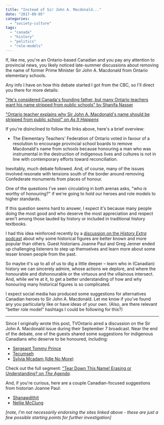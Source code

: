 ```yaml
---
title: "Instead of Sir John A. Macdonald..."
date: "2017-09-05"
categories: 
  - "society-culture"
tags: 
  - "canada"
  - "history"
  - "politics"
  - "role-models"
---
```


If, like me, you're an Ontario-based Canadian and you pay any attention to provincial news, you likely noticed late-summer discussions about removing the name of former Prime Minister Sir John A. Macdonald from Ontario elementary schools.

Any info I have on how this debate started I got from the CBC, so I'll direct you there for more details:

["He's considered Canada's founding father, but many Ontario teachers want his name stripped from public schools" by Shanifa Nasser](http://www.cbc.ca/news/canada/toronto/john-macdonald-school-1.4259643)

["Ontario teacher explains why Sir John A. Macdonald's name should be stripped from public school" on _As It Happens_](http://www.cbc.ca/radio/asithappens/as-it-happens-wednesday-edition-1.4258866/ontario-teacher-explains-why-sir-john-a-macdonald-s-name-should-be-stripped-from-public-schools-1.4258872)

If you're disinclined to follow the links above, here's a brief overview:

- The Elementary Teachers' Federation of Ontario voted in favour of a resolution to encourage provincial school boards to remove Macdonald's name from schools because honouring a man who was instrumental in the destruction of indigenous lives and cultures is not in line with contemporary efforts toward reconciliation.

Inevitably, much debate followed. And, of course, many of the issues involved resonate with tensions south of the border around removing Confederate monuments from places of honour.

One of the questions I've seen circulating in both arenas asks, "who _is_ worthy of honouring?" if we're going to hold our heroes and role models to higher standards.

If this question seems hard to answer, I expect it's because many people doing the most good and who deserve the most appreciation and respect aren't among those lauded by history or included in traditional history textbooks.

I had this idea reinforced recently by a [discussion on the _History Extra_ podcast](http://www.historyextra.com/podcast/people-history/history-hot-100) about why some historical figures are better known and more popular than others. Guest historians Joanne Paul and Greg Jenner ended up challenging listeners to step up themselves and learn more about some lesser known people from the past.

So maybe it's up to all of us to dig a little deeper – learn who in (Canadian) history we can sincerely admire, whose actions we deplore, and where the honourable and dishonourable or the virtuous and the villainous intersect. And, while we're at it, to get a better understanding of how and why honouring many historical figures is so complicated.

I expect social media has produced some suggestions for alternatives Canadian heroes to Sir John A. Macdonald. Let me know if you've found any you particularly like or have ideas of your own. (Also, are there relevant "better role model" hashtags I could be following for this?)

* * *

Since I originally wrote this post, TVOntario aired a discussion on the Sir John A. Macdonald issue during their September 7 broadcast. Near the end of the debate, one of the guests shared some suggestions for indigenous Canadians who deserve to be honoured, including:

- [Sergeant Tommy Prince](http://www.veterans.gc.ca/eng/remembrance/those-who-served/aboriginal-veterans/native-soldiers/prince)
- [Tecumseh](http://www.warof1812.ca/tecumseh.htm)
- [Sylvia Mcadam (Idle No More)](http://www.idlenomore.ca/sylvia_mcadam_saysewahum_nationhood_interrupted_revitalizing_n_hiyaw_legal_systems_launching)

Check out the full segment: ["Tear Down This Name! Erasing or Understanding? on _The Agenda_](http://tvo.org/video/programs/the-agenda-with-steve-paikin/tear-down-this-name).

And, if you're curious, here are a couple Canadian-focused suggestions from historian Joanne Paul:

- [Shanawdithit](http://www.ammsa.com/content/shanawdithit-footprints)
- [Nellie McClung](http://www.ournellie.com/about-nellie/)

_\[note, I'm not necessarily endorsing the sites linked above - these are just a few possible starting points for further investigation\]_
